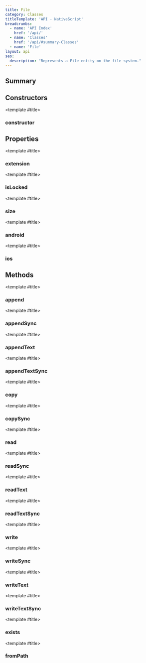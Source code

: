 ```yaml
---
title: File
category: Classes
titleTemplate: 'API - NativeScript'
breadcrumbs: 
  - name: 'API Index'
    href: '/api/'
  - name: 'Classes'
    href: '/api/#summary-Classes'
  - name: 'File'
layout: api
seo:
  description: "Represents a File entity on the file system."
---
```


<!-- This page is auto generated, do not edit manually. -->
<!-- Run "yarn generate:api-docs" to regenerate -->

<script setup lang="ts">
  import { provide } from "vue";
  import API_DATA from "./File.data.json";
  
  provide('API_DATA', API_DATA);
</script>

<APIRefHierarchy v-once />

<APIRefComment commentBase64="eyJibG9ja1RhZ3MiOltdLCJtb2RpZmllclRhZ3MiOnt9LCJzdW1tYXJ5IjpbeyJraW5kIjoidGV4dCIsInRleHQiOiJSZXByZXNlbnRzIGEgRmlsZSBlbnRpdHkgb24gdGhlIGZpbGUgc3lzdGVtLiJ9XX0=" v-once />

## <Heading ignore>Summary</Heading>

<APIRefSummary v-once />

## Constructors

<div class="">

<APIRef for="1745" v-once>

<template #title>

### constructor

</template>

</APIRef>

</div>

## Properties

<div class="">

<APIRef for="1747" v-once>

<template #title>

### extension

</template>

</APIRef>

</div>

<div class="">

<APIRef for="1749" v-once>

<template #title>

### isLocked

</template>

</APIRef>

</div>

<div class="">

<APIRef for="1748" v-once>

<template #title>

### size

</template>

</APIRef>

</div>

<div class="isStatic isReadonly">

<APIRef for="1736" v-once>

<template #title>

### android

</template>

</APIRef>

</div>

<div class="isStatic isReadonly">

<APIRef for="1737" v-once>

<template #title>

### ios

</template>

</APIRef>

</div>

## Methods

<div class="">

<APIRef for="1762" v-once>

<template #title>

### append

</template>

</APIRef>

</div>

<div class="">

<APIRef for="1765" v-once>

<template #title>

### appendSync

</template>

</APIRef>

</div>

<div class="">

<APIRef for="1750" v-once>

<template #title>

### appendText

</template>

</APIRef>

</div>

<div class="">

<APIRef for="1754" v-once>

<template #title>

### appendTextSync

</template>

</APIRef>

</div>

<div class="">

<APIRef for="1772" v-once>

<template #title>

### copy

</template>

</APIRef>

</div>

<div class="">

<APIRef for="1775" v-once>

<template #title>

### copySync

</template>

</APIRef>

</div>

<div class="">

<APIRef for="1792" v-once>

<template #title>

### read

</template>

</APIRef>

</div>

<div class="">

<APIRef for="1794" v-once>

<template #title>

### readSync

</template>

</APIRef>

</div>

<div class="">

<APIRef for="1782" v-once>

<template #title>

### readText

</template>

</APIRef>

</div>

<div class="">

<APIRef for="1785" v-once>

<template #title>

### readTextSync

</template>

</APIRef>

</div>

<div class="">

<APIRef for="1812" v-once>

<template #title>

### write

</template>

</APIRef>

</div>

<div class="">

<APIRef for="1815" v-once>

<template #title>

### writeSync

</template>

</APIRef>

</div>

<div class="">

<APIRef for="1800" v-once>

<template #title>

### writeText

</template>

</APIRef>

</div>

<div class="">

<APIRef for="1804" v-once>

<template #title>

### writeTextSync

</template>

</APIRef>

</div>

<div class="isStatic">

<APIRef for="1738" v-once>

<template #title>

### exists

</template>

</APIRef>

</div>

<div class="isStatic">

<APIRef for="1741" v-once>

<template #title>

### fromPath

</template>

</APIRef>

</div>
